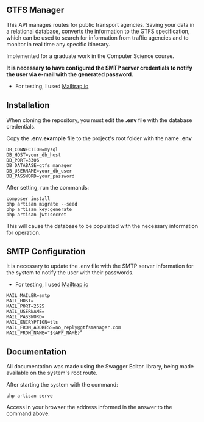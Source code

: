 ## GTFS Manager

This API manages routes for public transport agencies. Saving your data in a relational database, converts the information to the GTFS specification, which can be used to search for information from traffic agencies and to monitor in real time any specific itinerary. 

Implemented for a graduate work in the Computer Science course.

**It is necessary to have configured the SMTP server credentials to notify the user via e-mail with the generated password.**

 - For testing, I used [Mailtrap.io](https://mailtrap.io/)

## Installation

When cloning the repository, you must edit the **.env** file with the database credentials.

Copy the **.env.example** file to the project's root folder with the name **.env**

```
DB_CONNECTION=mysql
DB_HOST=your_db_host
DB_PORT=3306
DB_DATABASE=gtfs_manager
DB_USERNAME=your_db_user
DB_PASSWORD=your_password
```

After setting, run the commands:

```
composer install
php artisan migrate --seed
php artisan key:generate
php artisan jwt:secret
```

This will cause the database to be populated with the necessary information for operation.

## SMTP Configuration

It is necessary to update the .env file with the SMTP server information for the system to notify the user with their passwords.

- For testing, I used [Mailtrap.io](https://mailtrap.io/)

```
MAIL_MAILER=smtp
MAIL_HOST=
MAIL_PORT=2525
MAIL_USERNAME=
MAIL_PASSWORD=
MAIL_ENCRYPTION=tls
MAIL_FROM_ADDRESS=no_reply@gtfsmanager.com
MAIL_FROM_NAME="${APP_NAME}" 
```

## Documentation

All documentation was made using the Swagger Editor library, being made available on the system's root route.

After starting the system with the command:
```
php artisan serve
```
Access in your browser the address informed in the answer to the command above.
